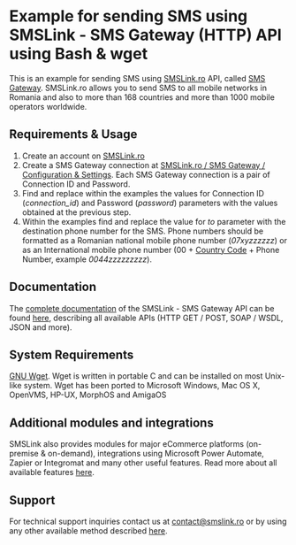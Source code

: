 # Example for sending SMS using SMSLink - SMS Gateway (HTTP) API using Bash & wget

This is an example for sending SMS using [SMSLink.ro](https://www.smslink.ro) API, called [SMS Gateway](https://www.smslink.ro/sms-gateway.html). 
SMSLink.ro allows you to send SMS to all mobile networks in Romania and also to more than 168 countries and more than 1000 mobile operators worldwide. 

## Requirements & Usage

1. Create an account on [SMSLink.ro](https://www.smslink.ro/inregistrare/)
2. Create a SMS Gateway connection at [SMSLink.ro / SMS Gateway / Configuration & Settings](https://www.smslink.ro/sms/gateway/setup.php). Each SMS Gateway connection is a pair of Connection ID and Password. 
3. Find and replace within the examples the values for Connection ID (*connection_id*) and Password (*password*) parameters with the values obtained at the previous step.
4. Within the examples find and replace the value for *to* parameter with the destination phone number for the SMS. Phone numbers should be formatted as a Romanian national mobile phone number (*07xyzzzzzz*) or as an International mobile phone number (00 + [Country Code](https://www.smslink.ro/acoperire/index.php) + Phone Number, example *0044zzzzzzzzz*).

## Documentation

The [complete documentation](https://www.smslink.ro/sms-gateway-documentatie-sms-gateway.html) of the SMSLink - SMS Gateway API can be found [here](https://www.smslink.ro/sms-gateway-documentatie-sms-gateway.html), describing all available APIs (HTTP GET / POST, SOAP / WSDL, JSON and more).

## System Requirements

[GNU Wget](https://www.gnu.org/software/wget/). Wget is written in portable C and can be installed on most Unix-like system. Wget has been ported to Microsoft Windows, Mac OS X, OpenVMS, HP-UX, MorphOS and AmigaOS

## Additional modules and integrations

SMSLink also provides modules for major eCommerce platforms (on-premise & on-demand), integrations using Microsoft Power Automate, Zapier or Integromat and many other useful features. Read more about all available features [here](https://www.smslink.ro/sms-gateway.html). 

## Support

For technical support inquiries contact us at contact@smslink.ro or by using any other available method described [here](https://www.smslink.ro/contact.php).
